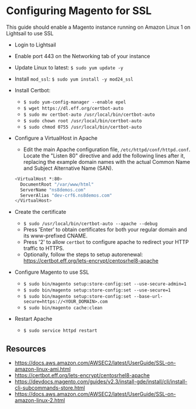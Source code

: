 # Configuring Magento for SSL

This guide should enable a Magento instance running on Amazon Linux 1 on Lightsail to use SSL

* Login to Lightsail
* Enable port 443 on the Networking tab of your instance
* Update Linux to latest: `$ sudo yum update -y`
* Install `mod_ssl`: `$ sudo yum install -y mod24_ssl`
* Install Certbot:
  * `$ sudo yum-config-manager --enable epel`
  * `$ wget https://dl.eff.org/certbot-auto`
  * `$ sudo mv certbot-auto /usr/local/bin/certbot-auto`
  * `$ sudo chown root /usr/local/bin/certbot-auto`
  * `$ sudo chmod 0755 /usr/local/bin/certbot-auto`
* Configure a VirtualHost in Apache
  * Edit the main Apache configuration file, `/etc/httpd/conf/httpd.conf`. Locate the "Listen 80" directive and add the following lines after it, replacing the example domain names with the actual Common Name and Subject Alternative Name (SAN).

  ```bash
  <VirtualHost *:80>
    DocumentRoot "/var/www/html"
    ServerName "ns8demos.com"
    ServerAlias "dev-crf6.ns8demos.com"
  </VirtualHost>
  ```

* Create the certificate
  * `$ sudo /usr/local/bin/certbot-auto --apache --debug`
  * Press 'Enter' to obtain certificates for both your regular domain and its www-prefixed CNAME.
  * Press '2' to allow `certbot` to configure apache to redirect your HTTP traffic to HTTPS.
  * Optionally, follow the steps to setup autorenewal: <https://certbot.eff.org/lets-encrypt/centosrhel8-apache>
* Configure Magento to use SSL
  * `$ sudo bin/magento setup:store-config:set --use-secure-admin=1`
  * `$ sudo bin/magento setup:store-config:set --use-secure=1`
  * `$ sudo bin/magento setup:store-config:set --base-url-secure=https://<YOUR_DOMAIN>.com`
  * `$ sudo bin/magento cache:clean`
* Restart Apache
  * `$ sudo service httpd restart`

## Resources

* <https://docs.aws.amazon.com/AWSEC2/latest/UserGuide/SSL-on-amazon-linux-ami.html>
* <https://certbot.eff.org/lets-encrypt/centosrhel8-apache>
* <https://devdocs.magento.com/guides/v2.3/install-gde/install/cli/install-cli-subcommands-store.html>
* <https://docs.aws.amazon.com/AWSEC2/latest/UserGuide/SSL-on-amazon-linux-2.html>
